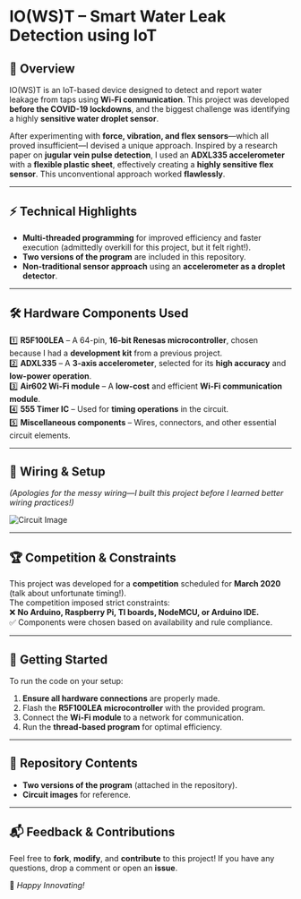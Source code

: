 # **IO(WS)T – Smart Water Leak Detection using IoT**  

## **🌊 Overview**  
IO(WS)T is an IoT-based device designed to detect and report water leakage from taps using **Wi-Fi communication**. This project was developed **before the COVID-19 lockdowns**, and the biggest challenge was identifying a highly **sensitive water droplet sensor**.  

After experimenting with **force, vibration, and flex sensors**—which all proved insufficient—I devised a unique approach. Inspired by a research paper on **jugular vein pulse detection**, I used an **ADXL335 accelerometer** with a **flexible plastic sheet**, effectively creating a **highly sensitive flex sensor**. This unconventional approach worked **flawlessly**.  

---

## **⚡ Technical Highlights**  
- **Multi-threaded programming** for improved efficiency and faster execution (admittedly overkill for this project, but it felt right!).  
- **Two versions of the program** are included in this repository.  
- **Non-traditional sensor approach** using an **accelerometer as a droplet detector**.  

---

## **🛠️ Hardware Components Used**  
1️⃣ **R5F100LEA** – A 64-pin, **16-bit Renesas microcontroller**, chosen because I had a **development kit** from a previous project.  
2️⃣ **ADXL335** – A **3-axis accelerometer**, selected for its **high accuracy** and **low-power operation**.  
3️⃣ **Air602 Wi-Fi module** – A **low-cost** and efficient **Wi-Fi communication module**.  
4️⃣ **555 Timer IC** – Used for **timing operations** in the circuit.  
5️⃣ **Miscellaneous components** – Wires, connectors, and other essential circuit elements.  

---

## **📸 Wiring & Setup**  
*(Apologies for the messy wiring—I built this project before I learned better wiring practices!)*  

![Circuit Image](https://github.com/user-attachments/assets/3bebcbfe-10c2-4f2d-ae78-2583cc33de1b)  

---

## **🏆 Competition & Constraints**  
This project was developed for a **competition** scheduled for **March 2020** (talk about unfortunate timing!).  
The competition imposed strict constraints:  
❌ **No Arduino, Raspberry Pi, TI boards, NodeMCU, or Arduino IDE.**  
✅ Components were chosen based on availability and rule compliance.  

---

## **🚀 Getting Started**  
To run the code on your setup:  
1. **Ensure all hardware connections** are properly made.  
2. Flash the **R5F100LEA microcontroller** with the provided program.  
3. Connect the **Wi-Fi module** to a network for communication.  
4. Run the **thread-based program** for optimal efficiency.  

---

## **📂 Repository Contents**  
- **Two versions of the program** (attached in the repository).  
- **Circuit images** for reference.  

---

## **📬 Feedback & Contributions**  
Feel free to **fork**, **modify**, and **contribute** to this project! If you have any questions, drop a comment or open an **issue**.  

🚀 *Happy Innovating!*  
